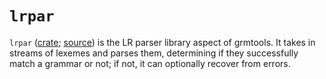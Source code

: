 # `lrpar`

`lrpar` ([crate](https://crates.io/crates/lrpar);
[source](https://github.com/softdevteam/grmtools/tree/master/lrpar)) is the LR
parser library aspect of grmtools. It takes in streams of lexemes and parses
them, determining if they successfully match a grammar or not; if not, it can
optionally recover from errors.
